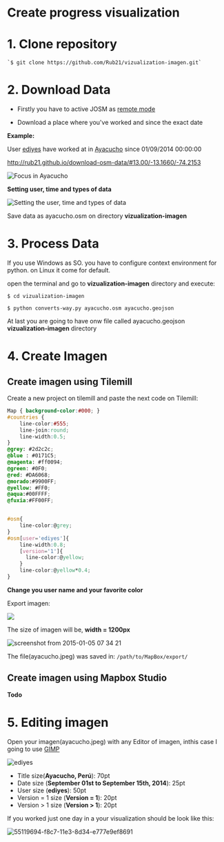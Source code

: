 Create progress visualization
=============================

# 1. Clone repository
	
	`$ git clone https://github.com/Rub21/vizualization-imagen.git`
	

# 2. Download Data

- Firstly you have to active JOSM as [remote mode](https://cloud.githubusercontent.com/assets/1152236/5185379/138afea8-748d-11e4-801a-19d7dbc2b99e.png)


- Download a place where you've worked and since the exact date

**Example:**

User [ediyes](http://www.openstreetmap.org/user/ediyes) have worked at in [Ayacucho](http://www.openstreetmap.org/#map=13/-13.1677/-74.2040) since 01/09/2014 00:00:00

http://rub21.github.io/download-osm-data/#13.00/-13.1660/-74.2153

![Focus in Ayacucho](https://cloud.githubusercontent.com/assets/1152236/5608852/3521968a-945e-11e4-932e-19ca396adef6.png)

**Setting user, time and types of data**

![Setting the user, time and types of data](https://cloud.githubusercontent.com/assets/1152236/5608908/81cd9bae-945f-11e4-848a-bae1161f4000.png)


Save data as ayacucho.osm on directory **vizualization-imagen**


# 3. Process Data

If you use Windows as SO. you have to configure context environment for python.
on Linux it come for default.

open the terminal and go to **vizualization-imagen** directory and execute:

`$ cd vizualization-imagen`

`$ python converts-way.py ayacucho.osm ayacucho.geojson`

 At last you are going to have onw file called ayacucho.geojson **vizualization-imagen** directory

# 4. Create Imagen

## Create imagen using Tilemill

Create a new project on tilemill and paste the next code on Tilemill:

```css
Map { background-color:#000; }
#countries {
	line-color:#555;
	line-join:round;
	line-width:0.5;
}
@grey: #2d2c2c;
@blue : #0171C5;
@magenta: #ff0094;
@green: #0F0;
@red: #DA6068;
@morado:#9900FF;
@yellow: #FF0;
@aqua:#00FFFF;
@fuxia:#FF00FF;


#osm{
	line-color:@grey;
}
#osm[user='ediyes']{
    line-width:0.8;
    [version='1']{
      line-color:@yellow;
    }
	line-color:@yellow*0.4;
}

```
**Change you user name and your favorite color**

Export imagen:

![](https://cloud.githubusercontent.com/assets/1152236/5613122/4e54097c-94ad-11e4-8b24-73a259da6b71.png)


The size of imagen will be, **width = 1200px**

![screenshot from 2015-01-05 07 34 21](https://cloud.githubusercontent.com/assets/1152236/5613145/96500c26-94ad-11e4-9147-5ff5a6cf7ac7.png)

The file(ayacucho.jpeg) was saved in: `/path/to/MapBox/export/`


## Create imagen using Mapbox Studio

**Todo**

# 5. Editing imagen

Open your imagen(ayacucho.jpeg) with any Editor of imagen, inthis case I going to use [GIMP](http://www.gimp.org/)

![ediyes](https://cloud.githubusercontent.com/assets/1152236/5613329/b6935c88-94b0-11e4-8cb5-abea20cee446.jpeg)

- Title size(**Ayacucho, Perú**): 70pt
- Date size (**September 01st to September 15th, 2014**): 25pt
- User size (**ediyes**): 50pt
- Version = 1 size (**Version = 1**): 20pt
- Version > 1 size (**Version > 1**): 20pt

If you worked just one day in a your visualization should be look like this:


![55119694-f8c7-11e3-8d34-e777e9ef8691](https://cloud.githubusercontent.com/assets/1152236/5613468/bfb7cee6-94b2-11e4-91a3-9bfed4ead10f.jpeg)